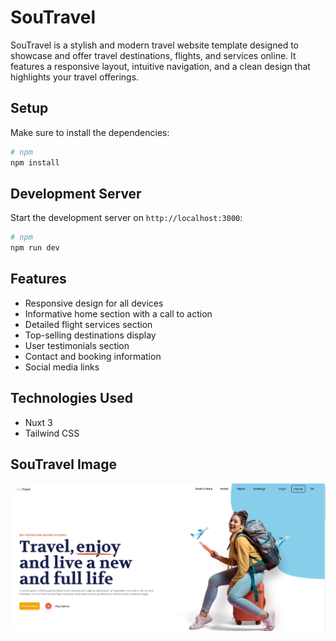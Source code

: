 # SouTravel

SouTravel is a stylish and modern travel website template designed to showcase and offer travel destinations, flights, and services online. It features a responsive layout, intuitive navigation, and a clean design that highlights your travel offerings. 

## Setup

Make sure to install the dependencies:

```bash
# npm
npm install

```

## Development Server

Start the development server on `http://localhost:3000`:

```bash
# npm
npm run dev

```

## Features

- Responsive design for all devices
- Informative home section with a call to action
- Detailed flight services section
- Top-selling destinations display
- User testimonials section
- Contact and booking information
- Social media links

## Technologies Used

- Nuxt 3
- Tailwind CSS


## SouTravel Image

![SouTravel ](/SouTravel.png "SouTravel ")
